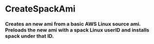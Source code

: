 # CreateSpackAmi

### Creates an new ami from a basic AWS Linux source ami. Preloads the new ami with a spack Linux userID and installs spack under that ID.  


